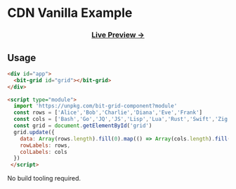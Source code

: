 # CDN Vanilla Example

<div align="center"><h3><a href="https://metaory.github.io/bit-grid-component/examples/cdn-vanilla/" target="_blank">Live Preview →</a></h3></div>

## Usage

```html
<div id="app">
  <bit-grid id="grid"></bit-grid>
</div>

<script type="module">
  import 'https://unpkg.com/bit-grid-component?module'
  const rows = ['Alice','Bob','Charlie','Diana','Eve','Frank']
  const cols = ['Bash','Go','JQ','JS','Lisp','Lua','Rust','Swift','Zig']
  const grid = document.getElementById('grid')
  grid.update({
    data: Array(rows.length).fill(0).map(() => Array(cols.length).fill(false)),
    rowLabels: rows,
    colLabels: cols
  })
 </script>
```

No build tooling required.


